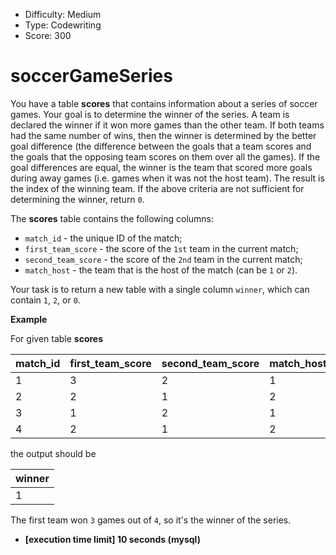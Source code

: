 - Difficulty: Medium
- Type: Codewriting
- Score: 300

# soccerGameSeries

You have a table **scores** that contains information about a series of soccer games. Your goal is to determine the winner of the series. A team is declared the winner if it won more games than the other team. If both teams had the same number of wins, then the winner is determined by the better goal difference (the difference between the goals that a team scores and the goals that the opposing team scores on them over all the games). If the goal differences are equal, the winner is the team that scored more goals during away games (i.e. games when it was not the host team). The result is the index of the winning team. If the above criteria are not sufficient for determining the winner, return `0`.

The **scores** table contains the following columns:

- `match_id` - the unique ID of the match;
- `first_team_score` - the score of the `1st` team in the current match;
- `second_team_score` - the score of the `2nd` team in the current match;
- `match_host` - the team that is the host of the match (can be `1` or `2`).

Your task is to return a new table with a single column `winner`, which can contain `1`, `2`, or `0`.

**Example**

For given table **scores**

| match_id | first_team_score | second_team_score | match_host |
| -------- | ---------------- | ----------------- | ---------- |
| 1        | 3                | 2                 | 1          |
| 2        | 2                | 1                 | 2          |
| 3        | 1                | 2                 | 1          |
| 4        | 2                | 1                 | 2          |

the output should be

| winner |
| ------ |
| 1      |

The first team won `3` games out of `4`, so it's the winner of the series.

- **[execution time limit] 10 seconds (mysql)**